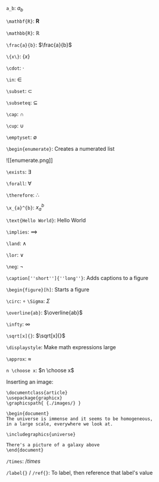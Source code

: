 `a_b`: $a_b$

`\mathbf{R}`: $\mathbf{R}$

`\mathbb{R}`: $\mathbb{R}$

`\frac{a}{b}`: $\frac{a}{b}$

`\{x\}`: $\{x\}$

`\cdot`: $\cdot$

`\in`: $\in$

`\subset`: $\subset$

`\subseteq`: $\subseteq$

`\cap`: $\cap$

`\cup`: $\cup$

`\emptyset`: $\emptyset$

`\begin{enumerate}`: Creates a numerated list
	
![[enumerate.png]]

`\exists`: $\exists$

`\forall`: $\forall$

`\therefore`: $\therefore$

`\x_{a}^{b}`: $x_{a}^{b}$

`\text{Hello World}`: $\text{Hello World}$

`\implies`: $\implies$

`\land`: $\land$

`\lor`: $\lor$

`\neg`: $\neg$

`\caption[''short'']{''long''}`: Adds captions to a figure

`\begin{figure}[h]`: Starts a figure 

`\circ`: $\circ$
`\Sigma`: $\Sigma$

`\overline{ab}`: $\overline{ab}$

`\infty`: $\infty$

`\sqrt[x]{}`: $\sqrt[x]{}$

`\displaystyle`: Make math expressions large

`\approx`: $\approx$

`n \choose x`: $n \choose x$

Inserting an image:

```
\documentclass{article}
\usepackage{graphicx}
\graphicspath{ {./images/} }

\begin{document}
The universe is immense and it seems to be homogeneous, 
in a large scale, everywhere we look at.

\includegraphics{universe}

There's a picture of a galaxy above
\end{document}
```

`/times`: $/times$

`/label{}` / `/ref{}`: To label, then reference that label's value
